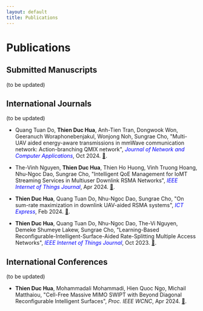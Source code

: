 ```yaml
---
layout: default
title: Publications
---
```


# Publications

## Submitted Manuscripts
(to be updated)


## International Journals 
(to be updated)
- Quang Tuan Do, **Thien Duc Hua**, Anh-Tien Tran, Dongwook Won, Geeranuch Woraphonebenjakul, Wonjong Noh, Sungrae Cho, 
  "Multi-UAV aided energy-aware transmissions in mmWave communication network: Action-branching QMIX network", 
  *<span style="color: blue;">Journal of Network and Computer Applications</span>*, Oct 2024. 
  [🔗](https://www.sciencedirect.com/science/article/pii/S1084804524001255).

- The-Vinh Nguyen, **Thien Duc Hua**, Thien Ho Huong, Vinh Truong Hoang, Nhu-Ngoc Dao, Sungrae Cho, 
  "Intelligent QoE Management for IoMT Streaming Services in Multiuser Downlink RSMA Networks", 
  *<span style="color: blue;">IEEE Internet of Things Journal</span>*, Apr 2024. 
  [🔗](https://ieeexplore.ieee.org/abstract/document/10322782).

- **Thien Duc Hua**, Quang Tuan Do, Nhu-Ngoc Dao, Sungrae Cho, 
  "On sum-rate maximization in downlink UAV-aided RSMA systems", 
  *<span style="color: blue;">ICT Express</span>*, Feb 2024. 
  [🔗](https://www.sciencedirect.com/science/article/pii/S2405959523000280).
  
- **Thien Duc Hua**, Quang Tuan Do, Nhu-Ngoc Dao, The-Vi Nguyen, Demeke Shumeye Lakew, Sungrae Cho, 
  "Learning-Based Reconfigurable-Intelligent-Surface-Aided Rate-Splitting Multiple Access Networks", 
  *<span style="color: blue;">IEEE Internet of Things Journal</span>*, Oct 2023. 
  [🔗](https://ieeexplore.ieee.org/abstract/document/10131984).



## International Conferences
(to be updated)
- **Thien Duc Hua**, Mohammadali Mohammadi, Hien Quoc Ngo, Michail Matthaiou, "Cell-Free Massive MIMO SWIPT with Beyond Diagonal Reconfigurable Intelligent Surfaces", *Proc. IEEE WCNC*, Apr 2024. [🔗](https://arxiv.org/abs/2402.00646).

